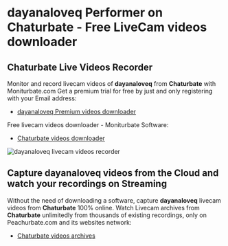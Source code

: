 # dayanaloveq Performer on Chaturbate - Free LiveCam videos downloader

## Chaturbate Live Videos Recorder

Monitor and record livecam videos of **dayanaloveq** from **Chaturbate** with Moniturbate.com
Get a premium trial for free by just and only registering with your Email address:
* [dayanaloveq Premium videos downloader](https://moniturbate.com/request-demo-licence-key.html)

Free livecam videos downloader - Moniturbate Software:
* [Chaturbate videos downloader](https://moniturbate.com/moniturbate-download-software.html)

![dayanaloveq livecam videos recorder](https://peachurnet.com/templates/moniturbate-software.png)


## Capture dayanaloveq videos from the Cloud and watch your recordings on Streaming

Without the need of downloading a software, capture **dayanaloveq** livecam videos from **Chaturbate** 100% online.
Watch Livecam archives from **Chaturbate** unlimitedly from thousands of existing recordings, only on Peachurbate.com and its websites network:
* [Chaturbate videos archives](https://peachurnet.com/)